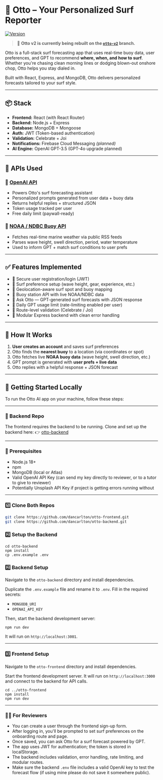 # 🌊 Otto – Your Personalized Surf Reporter

[![Version](https://img.shields.io/badge/Otto-v2.0.0--in--progress-blue)](https://github.com/dancarlton/otto-frontend/tree/otto-v2)

> 🚀 **Otto v2 is currently being rebuilt on the [`otto-v2`](https://github.com/dancarlton/otto-frontend/tree/otto-v2) branch.**

Otto is a full-stack surf forecasting app that uses real-time buoy data, user preferences, and GPT to recommend **where, when, and how to surf**. Whether you're chasing clean morning lines or dodging blown-out onshore chop, Otto helps you stay dialed in.

Built with React, Express, and MongoDB, Otto delivers personalized forecasts tailored to your surf style.


---

## 📦 Stack

- **Frontend:** React (with React Router)
- **Backend:** Node.js + Express
- **Database:** MongoDB + Mongoose
- **Auth:** JWT (Token-based authentication)
- **Validation:** Celebrate + Joi
- **Notifications:** Firebase Cloud Messaging *(planned)*
- **AI Engine:** OpenAI GPT-3.5 (GPT-4o upgrade planned)

---

## 🔌 APIs Used

### 🧠 [OpenAI API](https://platform.openai.com/docs)
- Powers Otto's surf forecasting assistant
- Personalized prompts generated from user data + buoy data
- Returns helpful replies + structured JSON
- Token usage tracked per user
- Free daily limit (paywall-ready)

### 🌊 [NOAA / NDBC Buoy API](https://www.ndbc.noaa.gov/)
- Fetches real-time marine weather via public RSS feeds
- Parses wave height, swell direction, period, water temperature
- Used to inform GPT + match surf conditions to user prefs

---

## ✅ Features Implemented

- 🔐 Secure user registration/login (JWT)
- 📝 Surf preference setup (wave height, gear, experience, etc.)
- 📍 Geolocation-aware surf spot and buoy mapping
- 🌊 Buoy station API with live NOAA/NDBC data
- 🤖 Ask Otto — GPT-generated surf forecasts with JSON response
- 🔁 Daily GPT usage limit (rate-limiting enabled per user)
- 🧪 Route-level validation (Celebrate / Joi)
- 🧱 Modular Express backend with clean error handling

---

## 🧠 How It Works

1. **User creates an account** and saves surf preferences
2. Otto finds the **nearest buoy** to a location (via coordinates or spot)
3. Otto fetches live **NOAA buoy data** (wave height, swell direction, etc.)
4. GPT prompt is generated with **user prefs + live data**
5. Otto replies with a helpful response + JSON forecast

---

## 🧪 Getting Started Locally

To run the Otto AI app on your machine, follow these steps:

---

### 🔗 Backend Repo

The frontend requires the backend to be running. Clone and set up the backend here:
👉 [otto-backend](https://github.com/dancarlton/otto-backend)

---

### 🧰 Prerequisites

- Node.js 18+
- npm
- MongoDB (local or Atlas)
- Valid OpenAI API Key (can send my key directly to reviewer, or to a tutor to give to reviewer)
- Potentially Unsplash API Key if project is getting errors running without

---

### 1️⃣ Clone Both Repos

```bash
git clone https://github.com/dancarlton/otto-frontend.git
git clone https://github.com/dancarlton/otto-backend.git
```
### 2️⃣ Setup the Backend
```
cd otto-backend
npm install
cp .env.example .env
```
### 2️⃣ Backend Setup

Navigate to the `otto-backend` directory and install dependencies.

Duplicate the `.env.example` file and rename it to `.env`. Fill in the required secrets:

- `MONGODB_URI`
- `OPENAI_API_KEY`

Then, start the backend development server:
```
npm run dev
```
 It will run on `http://localhost:3001`.

---

### 3️⃣ Frontend Setup

Navigate to the `otto-frontend` directory and install dependencies.

Start the frontend development server. It will run on `http://localhost:3000` and connect to the backend for API calls.

```
cd ../otto-frontend
npm install
npm run dev
```

---

### 👨‍🏫 For Reviewers

- You can create a user through the frontend sign-up form.
- After logging in, you'll be prompted to set surf preferences on the onboarding route and page.
- Once saved, you can ask Otto for a surf forecast powered by GPT.
- The app uses JWT for authentication; the token is stored in localStorage.
- The backend includes validation, error handling, rate limiting, and modular routes.
- Make sure the backend `.env` file includes a valid OpenAI key to test the forecast flow (if using mine please do not save it somewhere public).
